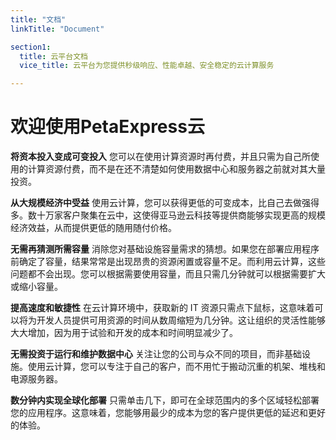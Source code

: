 ```yaml
---
title: "文档"
linkTitle: "Document"

section1:
  title: 云平台文档
  vice_title: 云平台为您提供秒级响应、性能卓越、安全稳定的云计算服务

---
```

# 欢迎使用PetaExpress云

**将资本投入变成可变投入** 
您可以在使用计算资源时再付费，并且只需为自己所使用的计算资源付费，而不是在还不清楚如何使用数据中心和服务器之前就对其大量投资。

**从大规模经济中受益**
使用云计算，您可以获得更低的可变成本，比自己去做强得多。数十万家客户聚集在云中，这使得亚马逊云科技等提供商能够实现更高的规模经济效益，从而提供更低的随用随付价格。

**无需再猜测所需容量** 
消除您对基础设施容量需求的猜想。如果您在部署应用程序前确定了容量，结果常常是出现昂贵的资源闲置或容量不足。而利用云计算，这些问题都不会出现。您可以根据需要使用容量，而且只需几分钟就可以根据需要扩大或缩小容量。

**提高速度和敏捷性** 
在云计算环境中，获取新的 IT 资源只需点下鼠标，这意味着可以将为开发人员提供可用资源的时间从数周缩短为几分钟。这让组织的灵活性能够大大增加，因为用于试验和开发的成本和时间明显减少了。

**无需投资于运行和维护数据中心**
 关注让您的公司与众不同的项目，而非基础设施。使用云计算，您可以专注于自己的客户，而不用忙于搬动沉重的机架、堆栈和电源服务器。

**数分钟内实现全球化部署**
 只需单击几下，即可在全球范围内的多个区域轻松部署您的应用程序。这意味着，您能够用最少的成本为您的客户提供更低的延迟和更好的体验。
